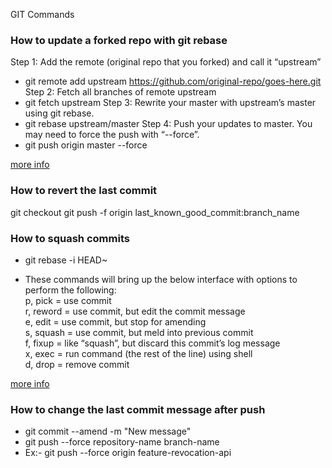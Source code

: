 GIT Commands


### How to update a forked repo with git rebase

Step 1: Add the remote (original repo that you forked) and call it “upstream”
* git remote add upstream https://github.com/original-repo/goes-here.git
Step 2: Fetch all branches of remote upstream
* git fetch upstream
Step 3: Rewrite your master with upstream’s master using git rebase.
* git rebase upstream/master
Step 4: Push your updates to master. You may need to force the push with “--force”.
* git push origin master --force

[more info](https://medium.com/@topspinj/how-to-git-rebase-into-a-forked-repo-c9f05e821c8a)



### How to revert the last commit
git checkout <hash of your good commit message>
git push -f origin last_known_good_commit:branch_name

### How to squash commits
* git rebase -i HEAD~<no of commits >

* These commands will bring up the below interface with options to perform the following: <br>
p, pick = use commit<br>
r, reword = use commit, but edit the commit message<br>
e, edit = use commit, but stop for amending<br>
s, squash = use commit, but meld into previous commit<br>
f, fixup = like “squash”, but discard this commit’s log message<br>
x, exec = run command (the rest of the line) using shell<br>
d, drop = remove commit<br>

[more info](https://medium.com/@slamflipstrom/a-beginners-guide-to-squashing-commits-with-git-rebase-8185cf6e62ec)


### How to change the last commit message after push

* git commit --amend -m "New message"
* git push --force repository-name branch-name
* 	Ex:- git push --force origin feature-revocation-api


